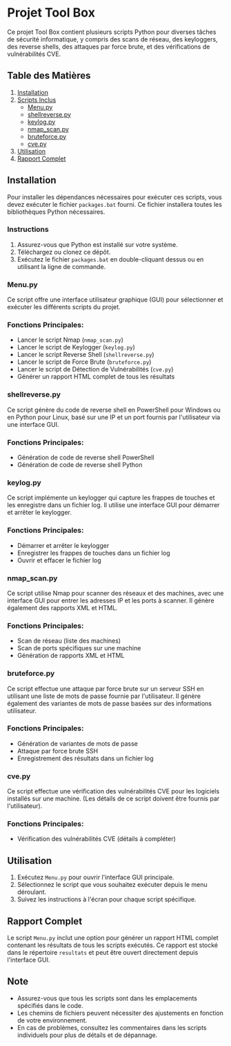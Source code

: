 # Projet Tool Box

Ce projet Tool Box contient plusieurs scripts Python pour diverses tâches de sécurité informatique, y compris des scans de réseau, des keyloggers, des reverse shells, des attaques par force brute, et des vérifications de vulnérabilités CVE.

## Table des Matières

1. [Installation](#installation)
2. [Scripts Inclus](#scripts-inclus)
    - [Menu.py](#menupy)
    - [shellreverse.py](#shellreversepy)
    - [keylog.py](#keylogpy)
    - [nmap_scan.py](#nmap_scanpy)
    - [bruteforce.py](#bruteforcepy)
    - [cve.py](#cvepy)
3. [Utilisation](#utilisation)
4. [Rapport Complet](#rapport-complet)

## Installation

Pour installer les dépendances nécessaires pour exécuter ces scripts, vous devez exécuter le fichier `packages.bat` fourni. Ce fichier installera toutes les bibliothèques Python nécessaires.

### Instructions

1. Assurez-vous que Python est installé sur votre système.
2. Téléchargez ou clonez ce dépôt.
3. Exécutez le fichier `packages.bat` en double-cliquant dessus ou en utilisant la ligne de commande.

### Menu.py

Ce script offre une interface utilisateur graphique (GUI) pour sélectionner et exécuter les différents scripts du projet.

### Fonctions Principales:
- Lancer le script Nmap (`nmap_scan.py`)
- Lancer le script de Keylogger (`keylog.py`)
- Lancer le script Reverse Shell (`shellreverse.py`)
- Lancer le script de Force Brute (`bruteforce.py`)
- Lancer le script de Détection de Vulnérabilités (`cve.py`)
- Générer un rapport HTML complet de tous les résultats

### shellreverse.py

Ce script génère du code de reverse shell en PowerShell pour Windows ou en Python pour Linux, basé sur une IP et un port fournis par l'utilisateur via une interface GUI.

### Fonctions Principales:
- Génération de code de reverse shell PowerShell
- Génération de code de reverse shell Python

### keylog.py

Ce script implémente un keylogger qui capture les frappes de touches et les enregistre dans un fichier log. Il utilise une interface GUI pour démarrer et arrêter le keylogger.

### Fonctions Principales:
- Démarrer et arrêter le keylogger
- Enregistrer les frappes de touches dans un fichier log
- Ouvrir et effacer le fichier log

### nmap_scan.py

Ce script utilise Nmap pour scanner des réseaux et des machines, avec une interface GUI pour entrer les adresses IP et les ports à scanner. Il génère également des rapports XML et HTML.

### Fonctions Principales:
- Scan de réseau (liste des machines)
- Scan de ports spécifiques sur une machine
- Génération de rapports XML et HTML

### bruteforce.py

Ce script effectue une attaque par force brute sur un serveur SSH en utilisant une liste de mots de passe fournie par l'utilisateur. Il génère également des variantes de mots de passe basées sur des informations utilisateur.

### Fonctions Principales:
- Génération de variantes de mots de passe
- Attaque par force brute SSH
- Enregistrement des résultats dans un fichier log

### cve.py

Ce script effectue une vérification des vulnérabilités CVE pour les logiciels installés sur une machine. (Les détails de ce script doivent être fournis par l'utilisateur).

### Fonctions Principales:
- Vérification des vulnérabilités CVE (détails à compléter)

## Utilisation

1. Exécutez `Menu.py` pour ouvrir l'interface GUI principale.
2. Sélectionnez le script que vous souhaitez exécuter depuis le menu déroulant.
3. Suivez les instructions à l'écran pour chaque script spécifique.

## Rapport Complet

Le script `Menu.py` inclut une option pour générer un rapport HTML complet contenant les résultats de tous les scripts exécutés. Ce rapport est stocké dans le répertoire `resultats` et peut être ouvert directement depuis l'interface GUI.

## Note

- Assurez-vous que tous les scripts sont dans les emplacements spécifiés dans le code.
- Les chemins de fichiers peuvent nécessiter des ajustements en fonction de votre environnement.
- En cas de problèmes, consultez les commentaires dans les scripts individuels pour plus de détails et de dépannage.
